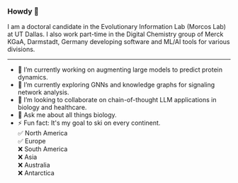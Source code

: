 ### Howdy 👋

I am a doctoral candidate in the Evolutionary Information Lab (Morcos Lab) at UT Dallas. 
I also work part-time in the Digital Chemistry group of Merck KGaA, Darmstadt, Germany developing software and ML/AI tools for various divisions.

------

- 🔭 I’m currently working on augmenting large models to predict protein dynamics.
- 🌱 I’m currently exploring GNNs and knowledge graphs for signaling network analysis.
- 👯 I’m looking to collaborate on chain-of-thought LLM applications in biology and healthcare.
- 💬 Ask me about all things biology.
- ⚡ Fun fact: It's my goal to ski on every continent.\
  ✅ North America\
  ✅ Europe    \
  ❌ South America\
  ❌ Asia\
  ❌ Australia\
  ❌ Antarctica
